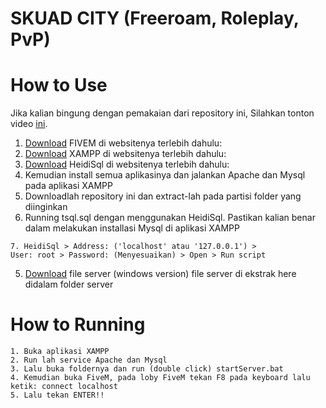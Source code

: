 # SKUAD CITY (Freeroam, Roleplay, PvP)
# How to Use
Jika kalian bingung dengan pemakaian dari repository ini, Silahkan tonton video <a href="https://www.youtube.com/watch?v=4raNxr9cPMY" target="_blank">ini</a>. 

1. <a href="https://fivem.net/" target="_blank">Download</a> FIVEM di websitenya terlebih dahulu: 
2. <a href="https://www.apachefriends.org/index.html" target="_blank">Download</a> XAMPP di websitenya terlebih dahulu: 
3. <a href="https://www.heidisql.com/download.php?download=installer" target="_blank">Download</a> HeidiSql di websitenya terlebih dahulu: 
4. Kemudian install semua aplikasinya dan jalankan Apache dan Mysql pada aplikasi XAMPP
5. Downloadlah repository ini dan extract-lah pada partisi folder yang diinginkan
6. Running tsql.sql dengan menggunakan HeidiSql. 
Pastikan kalian benar dalam melakukan installasi Mysql di aplikasi XAMPP
```
7. HeidiSql > Address: ('localhost' atau '127.0.0.1') > 
User: root > Password: (Menyesuaikan) > Open > Run script
```
5. <a href="https://runtime.fivem.net/artifacts/fivem/build_server_windows/master/3133-f5590deb7d0edf4c5c4f398edbd721c15596de81/server.zip" target="_blank">Download</a> file server 
(windows version) file server di ekstrak here didalam folder server

# How to Running
```
1. Buka aplikasi XAMPP
2. Run lah service Apache dan Mysql
3. Lalu buka foldernya dan run (double click) startServer.bat
4. Kemudian buka FiveM, pada loby FiveM tekan F8 pada keyboard lalu ketik: connect localhost
5. Lalu tekan ENTER!!
```
